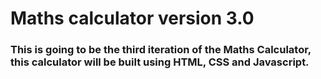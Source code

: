 <h1>Maths calculator version 3.0</h1>
</hr>
<h3>This is going to be the third iteration of the Maths Calculator, this calculator will be built using HTML, CSS and Javascript.</h3>
